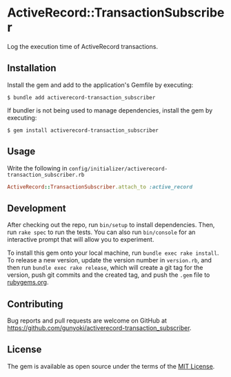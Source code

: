 # ActiveRecord::TransactionSubscriber

Log the execution time of ActiveRecord transactions.

## Installation

Install the gem and add to the application's Gemfile by executing:

    $ bundle add activerecord-transaction_subscriber

If bundler is not being used to manage dependencies, install the gem by executing:

    $ gem install activerecord-transaction_subscriber

## Usage

Write the following in `config/initializer/activerecord-transaction_subscriber.rb`

```ruby
ActiveRecord::TransactionSubscriber.attach_to :active_record
```

## Development

After checking out the repo, run `bin/setup` to install dependencies. Then, run `rake spec` to run the tests. You can also run `bin/console` for an interactive prompt that will allow you to experiment.

To install this gem onto your local machine, run `bundle exec rake install`. To release a new version, update the version number in `version.rb`, and then run `bundle exec rake release`, which will create a git tag for the version, push git commits and the created tag, and push the `.gem` file to [rubygems.org](https://rubygems.org).

## Contributing

Bug reports and pull requests are welcome on GitHub at https://github.com/gunyoki/activerecord-transaction_subscriber.

## License

The gem is available as open source under the terms of the [MIT License](https://opensource.org/licenses/MIT).
